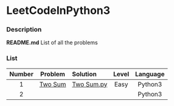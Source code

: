# LeetCodeInPython3

### Description

**README.md**  List of all the problems


### List

| Number |  Problem  |   Solution    | Level  | Language  |
|:-------:|:-------------:|:--------------|:------:|:---------:|
|1|[Two Sum](https://leetcode.com/problems/two-sum/description/)|[Two Sum.py](https://github.com/lmx0412/LeetCodeInPython3/blob/master/Python/Two%20Sum.py)|Easy|Python3|
|2||[]()||Python3|
